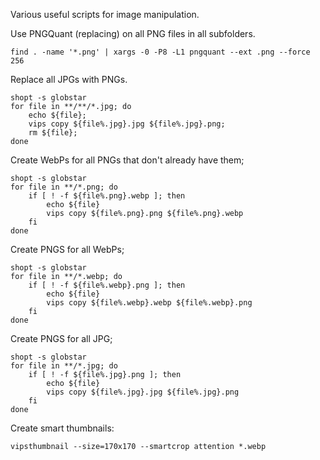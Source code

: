 Various useful scripts for image manipulation.

Use PNGQuant (replacing) on all PNG files in all subfolders.

    find . -name '*.png' | xargs -0 -P8 -L1 pngquant --ext .png --force 256

Replace all JPGs with PNGs.

    shopt -s globstar
    for file in **/**/*.jpg; do
        echo ${file};
        vips copy ${file%.jpg}.jpg ${file%.jpg}.png;
        rm ${file};
    done

Create WebPs for all PNGs that don't already have them;

    shopt -s globstar
    for file in **/*.png; do
        if [ ! -f ${file%.png}.webp ]; then
            echo ${file}
            vips copy ${file%.png}.png ${file%.png}.webp
        fi
    done

Create PNGS for all WebPs;

    shopt -s globstar
    for file in **/*.webp; do
        if [ ! -f ${file%.webp}.png ]; then
            echo ${file}
            vips copy ${file%.webp}.webp ${file%.webp}.png
        fi
    done

Create PNGS for all JPG;

    shopt -s globstar
    for file in **/*.jpg; do
        if [ ! -f ${file%.jpg}.png ]; then
            echo ${file}
            vips copy ${file%.jpg}.jpg ${file%.jpg}.png
        fi
    done

Create smart thumbnails:

    vipsthumbnail --size=170x170 --smartcrop attention *.webp
